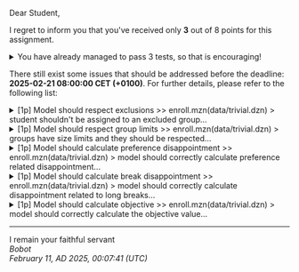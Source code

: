 Dear Student,

I regret to inform you that you've received only **3** out of 8 points for this assignment.
<details><summary>You have already managed to pass 3 tests, so that is encouraging!</summary>&emsp;☑&nbsp;[1p]&nbsp;The&nbsp;model&nbsp;compiles<br>&emsp;☑&nbsp;[1p]&nbsp;Model&nbsp;should&nbsp;assign&nbsp;required&nbsp;classes<br>&emsp;☑&nbsp;[1p]&nbsp;Model&nbsp;should&nbsp;not&nbsp;assign&nbsp;overlapping&nbsp;groups</details>

There still exist some issues that should be addressed before the deadline: **2025-02-21 08:00:00 CET (+0100)**. For further details, please refer to the following list:

<details><summary>[1p] Model should respect exclusions &gt;&gt; enroll.mzn(data/trivial.dzn) &gt; student shouldn&#x27;t be assigned to an excluded group...</summary>-&nbsp;student&nbsp;5&nbsp;got&nbsp;assigned&nbsp;to&nbsp;group&nbsp;2;<br>-&nbsp;student&nbsp;5&nbsp;got&nbsp;assigned&nbsp;to&nbsp;group&nbsp;4;<br>given&nbsp;'optimal'&nbsp;solution:<br>-&nbsp;objective&nbsp;=&nbsp;393;<br>-&nbsp;total_preference_disappointment&nbsp;=&nbsp;42;<br>-&nbsp;total_break_disappointment&nbsp;=&nbsp;0;<br>-&nbsp;assignment&nbsp;=&nbsp;[{2,4},&nbsp;{2,4},&nbsp;{1,6},&nbsp;{1,6},&nbsp;{2,4}];</details>
<details><summary>[1p] Model should respect group limits &gt;&gt; enroll.mzn(data/trivial.dzn) &gt; groups have size limits and they should be respected...</summary>-&nbsp;group&nbsp;2&nbsp;has&nbsp;been&nbsp;assigned&nbsp;to&nbsp;3&nbsp;students,&nbsp;it&nbsp;is&nbsp;more&nbsp;than&nbsp;the&nbsp;group&nbsp;size&nbsp;limit&nbsp;2;<br>-&nbsp;group&nbsp;4&nbsp;has&nbsp;been&nbsp;assigned&nbsp;to&nbsp;3&nbsp;students,&nbsp;it&nbsp;is&nbsp;more&nbsp;than&nbsp;the&nbsp;group&nbsp;size&nbsp;limit&nbsp;2;<br>given&nbsp;'optimal'&nbsp;solution:<br>-&nbsp;objective&nbsp;=&nbsp;393;<br>-&nbsp;total_preference_disappointment&nbsp;=&nbsp;42;<br>-&nbsp;total_break_disappointment&nbsp;=&nbsp;0;<br>-&nbsp;assignment&nbsp;=&nbsp;[{2,4},&nbsp;{2,4},&nbsp;{1,6},&nbsp;{1,6},&nbsp;{2,4}];</details>
<details><summary>[1p] Model should calculate preference disappointment &gt;&gt; enroll.mzn(data/trivial.dzn) &gt; model should correctly calculate preference related disappointment...</summary>-&nbsp;total&nbsp;preference&nbsp;disappointment&nbsp;should&nbsp;equal&nbsp;17,&nbsp;instead&nbsp;got&nbsp;42;<br>given&nbsp;'optimal'&nbsp;solution:<br>-&nbsp;objective&nbsp;=&nbsp;393;<br>-&nbsp;total_preference_disappointment&nbsp;=&nbsp;42;<br>-&nbsp;total_break_disappointment&nbsp;=&nbsp;0;<br>-&nbsp;assignment&nbsp;=&nbsp;[{2,4},&nbsp;{2,4},&nbsp;{1,6},&nbsp;{1,6},&nbsp;{2,4}];</details>
<details><summary>[1p] Model should calculate break disappointment &gt;&gt; enroll.mzn(data/trivial.dzn) &gt; model should correctly calculate disappointment related to long breaks...</summary>-&nbsp;total&nbsp;break&nbsp;disappointment&nbsp;should&nbsp;equal&nbsp;2,&nbsp;instead&nbsp;got&nbsp;0;<br>given&nbsp;'optimal'&nbsp;solution:<br>-&nbsp;objective&nbsp;=&nbsp;393;<br>-&nbsp;total_preference_disappointment&nbsp;=&nbsp;42;<br>-&nbsp;total_break_disappointment&nbsp;=&nbsp;0;<br>-&nbsp;assignment&nbsp;=&nbsp;[{2,4},&nbsp;{2,4},&nbsp;{1,6},&nbsp;{1,6},&nbsp;{2,4}];</details>
<details><summary>[1p] Model should calculate objective &gt;&gt; enroll.mzn(data/trivial.dzn) &gt; model should correctly calculate the objective value...</summary>-&nbsp;objective&nbsp;should&nbsp;equal&nbsp;61,&nbsp;instead&nbsp;got&nbsp;393;<br>given&nbsp;'optimal'&nbsp;solution:<br>-&nbsp;objective&nbsp;=&nbsp;393;<br>-&nbsp;total_preference_disappointment&nbsp;=&nbsp;42;<br>-&nbsp;total_break_disappointment&nbsp;=&nbsp;0;<br>-&nbsp;assignment&nbsp;=&nbsp;[{2,4},&nbsp;{2,4},&nbsp;{1,6},&nbsp;{1,6},&nbsp;{2,4}];</details>

-----------
I remain your faithful servant\
_Bobot_\
_February 11, AD 2025, 00:07:41 (UTC)_